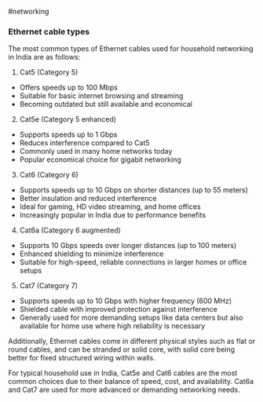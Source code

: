 #networking

### Ethernet cable types

The most common types of Ethernet cables used for household networking in India are as follows:

1. Cat5 (Category 5)
- Offers speeds up to 100 Mbps
- Suitable for basic internet browsing and streaming
- Becoming outdated but still available and economical

2. Cat5e (Category 5 enhanced)
- Supports speeds up to 1 Gbps
- Reduces interference compared to Cat5
- Commonly used in many home networks today
- Popular economical choice for gigabit networking

3. Cat6 (Category 6)
- Supports speeds up to 10 Gbps on shorter distances (up to 55 meters)
- Better insulation and reduced interference
- Ideal for gaming, HD video streaming, and home offices
- Increasingly popular in India due to performance benefits

4. Cat6a (Category 6 augmented)
- Supports 10 Gbps speeds over longer distances (up to 100 meters)
- Enhanced shielding to minimize interference
- Suitable for high-speed, reliable connections in larger homes or office setups

5. Cat7 (Category 7)
- Supports speeds up to 10 Gbps with higher frequency (600 MHz)
- Shielded cable with improved protection against interference
- Generally used for more demanding setups like data centers but also available for home use where high reliability is necessary

Additionally, Ethernet cables come in different physical styles such as flat or round cables, and can be stranded or solid core, with solid core being better for fixed structured wiring within walls.

For typical household use in India, Cat5e and Cat6 cables are the most common choices due to their balance of speed, cost, and availability. Cat6a and Cat7 are used for more advanced or demanding networking needs.
